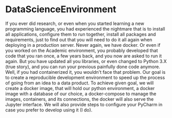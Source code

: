# DataScienceEnvironment
If you ever did research, or even when you started learning a new programming language, you had experienced the nightmare that is to install all applications, configure them to run together, install all packages and requirements, just to find out that you will need to do it all again when deploying in a production server. Never again, we have docker. Or even if you worked on the Academic environment, you probably developed that code that you ran once, a few years back, and you now are asked to run it again. But you have updated all you libraries, or even changed to Python 3.X (true story), and you can run your previous painfully done code anymore. Well, if you had containerized it, you wouldn't face that problem. Our goal is to create a reproducible development environment to speed up the process of going from an idea to a data product. To achieve given goal, we will create a docker image, that will hold our python environment, a docker image with a database of our choice, a docker-compose to manage the images, containers, and its connections, the docker will also serve the Jupyter interface. We will also provide steps to configure your PyCharm in case you prefer to develop using it (I do).
